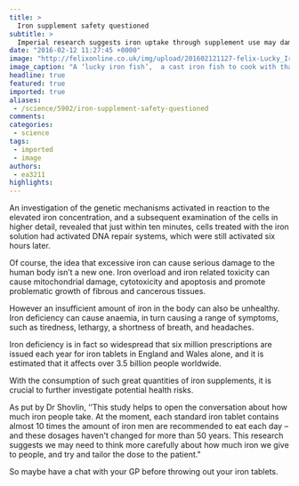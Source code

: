 ```yaml
---
title: >
  Iron supplement safety questioned
subtitle: >
  Imperial research suggests iron uptake through supplement use may damage cells
date: "2016-02-12 11:27:45 +0000"
image: "http://felixonline.co.uk/img/upload/201602121127-felix-Lucky_Iron_Fish_package.jpg"
image_caption: "A ‘lucky iron fish’,  a cast iron fish to cook with that is meant to enrich food with iron, claiming to successfully helping against iron deficiency and iron deficiency anaemia."
headline: true
featured: true
imported: true
aliases:
 - /science/5902/iron-supplement-safety-questioned
comments:
categories:
 - science
tags:
 - imported
 - image
authors:
 - ea3211
highlights:
---
```


An investigation of the genetic mechanisms activated in reaction to the elevated iron concentration, and a subsequent examination of the cells in higher detail, revealed that just within ten minutes, cells treated with the iron solution had activated DNA repair systems, which were still activated six hours later.

Of course, the idea that excessive iron can cause serious damage to the human body isn’t a new one. Iron overload and iron related toxicity can cause mitochondrial damage, cytotoxicity and apoptosis and promote problematic growth of fibrous and cancerous tissues.

However an insufficient amount of iron in the body can also be unhealthy. Iron deficiency can cause anaemia, in turn causing a range of symptoms, such as tiredness, lethargy, a shortness of breath, and headaches.

Iron deficiency is in fact so widespread that six million prescriptions are issued each year for iron tablets in England and Wales alone, and it is estimated that it affects over 3.5 billion people worldwide.

With the consumption of such great quantities of iron supplements, it is crucial to further investigate potential health risks.

As put by Dr Shovlin, ‘’This study helps to open the conversation about how much iron people take. At the moment, each standard iron tablet contains almost 10 times the amount of iron men are recommended to eat each day – and these dosages haven't changed for more than 50 years.  This research suggests we may need to think more carefully about how much iron we give to people, and try and tailor the dose to the patient."

So maybe have a chat with your GP before throwing out your iron tablets.
